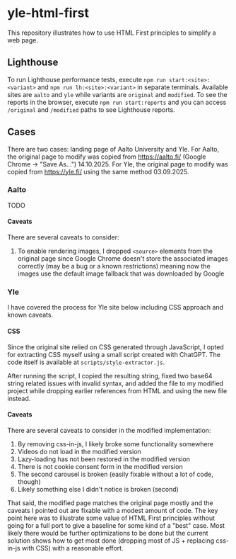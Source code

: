 # yle-html-first

This repository illustrates how to use HTML First principles to simplify a web page.

## Lighthouse

To run Lighthouse performance tests, execute `npm run start:<site>:<variant>` and `npm run lh:<site>:<variant>` in separate terminals. Available sites are `aalto` and `yle` while variants are `original` and `modified`. To see the reports in the browser, execute `npm run start:reports` and you can access `/original` and `/modified` paths to see Lighthouse reports.

## Cases

There are two cases: landing page of Aalto University and Yle. For Aalto, the original page to modify was copied from https://aalto.fi/ (Google Chrome -> "Save As...") 14.10.2025. For Yle, the original page to modify was copied from https://yle.fi/ using the same method 03.09.2025.

### Aalto

TODO

#### Caveats

There are several caveats to consider:

1. To enable rendering images, I dropped `<source>` elements from the original page since Google Chrome doesn't store the associated images correctly (may be a bug or a known restrictions) meaning now the images use the default image fallback that was downloaded by Google

### Yle

I have covered the process for Yle site below including CSS approach and known caveats.

#### CSS

Since the original site relied on CSS generated through JavaScript, I opted for extracting CSS myself using a small script created with ChatGPT. The code itself is available at `scripts/style-extractor.js`.

After running the script, I copied the resulting string, fixed two base64 string related issues with invalid syntax, and added the file to my modified project while dropping earlier references from HTML and using the new file instead.

#### Caveats

There are several caveats to consider in the modified implementation:

1. By removing css-in-js, I likely broke some functionality somewhere
2. Videos do not load in the modified version
3. Lazy-loading has not been restored in the modified version
4. There is not cookie consent form in the modified version
5. The second carousel is broken (easily fixable without a lot of code, though)
6. Likely something else I didn't notice is broken (second)

That said, the modified page matches the original page mostly and the caveats I pointed out are fixable with a modest amount of code. The key point here was to illustrate some value of HTML First principles without going for a full port to give a baseline for some kind of a "best" case. Most likely there would be further optimizations to be done but the current solution shows how to get most done (dropping most of JS + replacing css-in-js with CSS) with a reasonable effort.
